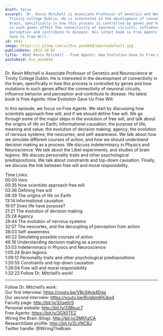 ```yaml
---
draft: false
excerpt: 'Dr. Kevin Mitchell is Associate Professor of Genetics and Neuroscience at
  Trinity College Dublin. He is interested in the development of connectivity in the
  brain, specifically in how this process is controlled by genes and how mutations
  in such genes affect the connectivity of neuronal circuits, influence behavior and
  perception and contribute to disease. His latest book is Free Agents: How Evolution
  Gave Us Free Will.'
id: e842
image: https://i.ytimg.com/vi/Euv_pwsAkkQ/maxresdefault.jpg
publishDate: 2023-10-02
title: '#842 Kevin Mitchell - Free Agents: How Evolution Gave Us Free Will'
youtubeid: Euv_pwsAkkQ
---
```

Dr. Kevin Mitchell is Associate Professor of Genetics and Neuroscience at Trinity College Dublin. He is interested in the development of connectivity in the brain, specifically in how this process is controlled by genes and how mutations in such genes affect the connectivity of neuronal circuits, influence behavior and perception and contribute to disease. His latest book is Free Agents: How Evolution Gave Us Free Will.

In this episode, we focus on Free Agents. We start by discussing how scientists approach free will, and if we should define free will. We go through some of the major steps in the evolution of free will, and talk about the origins of life on Earth; informational causation; the purpose of life; meaning and value; the evolution of decision making; agency; the evolution of nervous systems; the neocortex; and self-awareness. We talk about how we simulate different courses of action, and how we should understand decision making as a process. We discuss indeterminacy in Physics and Neuroscience. We talk about the Libet experiments, and studies of brain legions. We discuss personality traits and other psychological predispositions. We talk about constraints and top-down causation. Finally, we discuss the link between free will and moral responsibility.

Time Links:  
00:00 Intro  
00:35  How scientists approach free will  
03:36  Defining free will  
08:39  The origins of life on Earth  
13:14  Informational causation  
19:07  Does life have purpose?  
21:21  The evolution of decision making  
25:28  Agency  
29:44  The evolution of nervous systems  
32:57  The neocortex, and the decoupling of perception from action  
38:03  Self-awareness  
40:22  Simulating possible courses of action  
46:16  Understanding decision making as a process  
53:03  Indeterminacy in Physics and Neuroscience  
1:05:24  Brain legions  
1:09:12  Personality traits and other psychological predispositions  
1:20:55  Constraints and top-down causation  
1:26:04  Free will and moral responsibility  
1:32:23  Follow Dr. Mitchell’s work!

---

Follow Dr. Mitchell’s work:  
Our first interview: https://youtu.be/VBc9Ava4Dgg  
Our second interview: https://youtu.be/6Ugbm6HJko4  
Faculty page: http://bit.ly/32qe0rS  
Personal website: http://bit.ly/33Bpuc7  
Free Agents: https://bit.ly/3GX0TEZ  
Wiring the Brain (blog): http://bit.ly/2MKhzCA  
ResearchGate profile: http://bit.ly/2LVNCBJ  
Twitter handle: @WiringTheBrain
